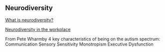 ## Neurodiversity

<a href = 'https://autisticuk.org/neurodiversity/'> What is neurodiversity? </a>

<a href='https://hbr.org/2017/05/neurodiversity-as-a-competitive-advantage'>Neurodiversity in the workplace</a>

From Pete Wharmby
4 key characteristics of being on the autism spectrum:
Communication
Sensory Sensitivity
Monotropism
Executive Dysfunction
